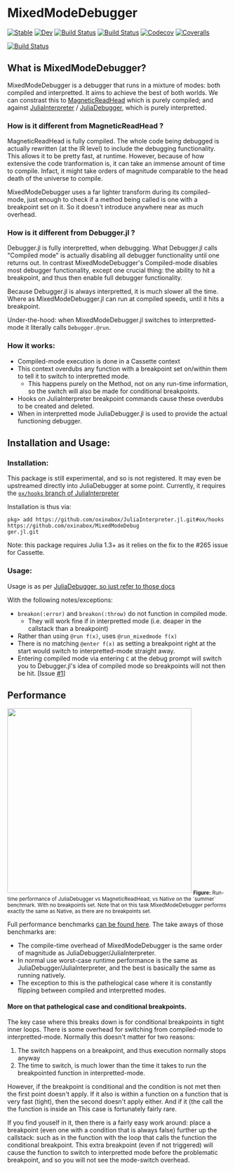 # MixedModeDebugger

[![Stable](https://img.shields.io/badge/docs-stable-blue.svg)](https://oxinabox.github.io/MixedModeDebugger.jl/stable)
[![Dev](https://img.shields.io/badge/docs-dev-blue.svg)](https://oxinabox.github.io/MixedModeDebugger.jl/dev)
[![Build Status](https://travis-ci.com/oxinabox/MixedModeDebugger.jl.svg?branch=master)](https://travis-ci.com/oxinabox/MixedModeDebugger.jl)
[![Build Status](https://ci.appveyor.com/api/projects/status/github/oxinabox/MixedModeDebugger.jl?svg=true)](https://ci.appveyor.com/project/oxinabox/MixedModeDebugger-jl)
[![Codecov](https://codecov.io/gh/oxinabox/MixedModeDebugger.jl/branch/master/graph/badge.svg)](https://codecov.io/gh/oxinabox/MixedModeDebugger.jl)
[![Coveralls](https://coveralls.io/repos/github/oxinabox/MixedModeDebugger.jl/badge.svg?branch=master)](https://coveralls.io/github/oxinabox/MixedModeDebugger.jl?branch=master)

[![Build Status](https://api.cirrus-ci.com/github/oxinabox/MixedModeDebugger.jl.svg)](https://cirrus-ci.com/github/oxinabox/MixedModeDebugger.jl)

## What is MixedModeDebugger?

MixedModeDebugger is a debugger that runs in a mixture of modes: both compiled and interpretted.
It aims to achieve the best of both worlds.
We can constrast this to [MagneticReadHead](https://github.com/oxinabox/MagneticReadHead.jl) which is purely compiled;
and against [JuliaInterpreter](https://github.com/JuliaDebug/JuliaInterpreter.jl) / [JuliaDebugger](https://github.com/JuliaDebug/Debugger.jl/), which is purely interpretted.


### How is it different from MagneticReadHead ?
MagneticReadHead is fully compiled.
The whole code being debugged is actually rewritten (at the IR level) to include the debugging functionality.
This allows it to be pretty fast, at runtime.
However, because of how extensive the code tranformation is, it can take an immense amount of time to compile.
Infact, it might take orders of magnitude comparable to the head death of the universe to compile.

MixedModeDebugger uses a far lighter transform during its compiled-mode,
just enough to check if a method being called is one with a breakpoint set on it.
So it doesn't introduce anywhere near as much overhead.

### How is it different from Debugger.jl ?

Debugger.jl is fully interpretted, when debugging.
What Debugger.jl calls "Compiled mode" is actually disabling all debugger functionality until one returns out.
In contrast MixedModeDebugger's Compiled-mode disables most debugger functionality, except one crucial thing:
the ability to hit a breakpoint, and thus then enable full debugger functionality.

Because Debugger.jl is always interpretted, it is much slower all the time.
Where as MixedModeDebugger.jl can run at compiled speeds, until it hits a breakpoint.

Under-the-hood: when MixedModeDebugger.jl switches to interpretted-mode it literally calls `Debugger.@run`.

### How it works:
 - Compiled-mode execution is done in a Cassette context
 - This context overdubs any function with a breakpoint set on/within them to tell it to switch to interpretted mode.
    - This happens purely on the Method, not on any run-time information, so the switch will also be made for conditional breakpoints.
 - Hooks on JuliaInterpreter breakpoint commands cause these overdubs to be created and deleted.
 - When in interpretted mode JuliaDebugger.jl is used to provide the actual functioning debugger.

## Installation and Usage:
### Installation:
This package is still experimental, and so is not registered.
It may even be upstreamed directly into JuliaDebugger at some point.
Currently, it requires the [`ox/hooks` branch of JuliaInterpreter](https://github.com/JuliaDebug/JuliaInterpreter.jl/pull/341)

Installation is thus via:
```
pkg> add https://github.com/oxinabox/JuliaInterpreter.jl.git#ox/hooks https://github.com/oxinabox/MixedModeDebug
ger.jl.git
```

Note: this package requires Julia 1.3+ as it relies on the fix to the #265 issue for Cassette.

### Usage:
Usage is as per [JuliaDebugger, so just refer to those docs](https://github.com/JuliaDebug/Debugger.jl/)

With the following notes/exceptions:
 - `breakon(:error)` and `breakon(:throw)` do not function in compiled mode.
     - They will work fine if in interpretted mode (i.e. deaper in the callstack than a breakpoint)
 - Rather than using `@run f(x)`, uses `@run_mixedmode f(x)`
 - There is no matching `@enter f(x)` as setting a breakpoint right at the start would switch to interpretted-mode straight away.
 - Entering compiled mode via entering `C` at the debug prompt will switch you to Debugger.jl's idea of compiled mode so breakpoints will not then be hit. [Issue [#1](#1)]

## Performance

<img src="https://user-images.githubusercontent.com/5127634/71474059-ac43e400-27d1-11ea-9f42-24d9cb43fe70.png" width="420"/>
<sub>
 <b>Figure:</b> Run-time performance of JuliaDebugger vs MagneticReadHead, vs Native on the `summer` benchmark.
With no breakpoints set.
Note that on this task MixedModeDebugger performs exactly the same as Native, as there are no breakpoints set.
</sub>

Full performance benchmarks [can be found here](https://github.com/JuliaDebug/JuliaInterpreter.jl/issues/306#issuecomment-536196825).
The take aways of those benchmarks are:
 - The compile-time overhead of MixedModeDebugger is the same order of magnitude as JuliaDebugger/JuliaInterpreter.
 - In normal use worst-case runtime performance is the same as JuliaDebugger/JuliaInterpreter, and the best is basically the same as running natively.
 - The exception to this is the pathelogical case where it is constantly flipping between compiled and interpretted modes.

#### More on that pathelogical case and conditional breakpoints.
The key case where this breaks down is for conditional breakpoints in tight inner loops.
There is some overhead for switching from compiled-mode to interpretted-mode.
Normally this doesn't matter for two reasons:
1. The switch happens on a breakpoint, and thus execution normally stops anyway
2. The time to switch, is much lower than the time it takes to run the breakpointed function in interpretted-mode.

However, if the breakpoint is conditional and the condition is not met then the first point doesn't apply.
If it also is within a function on a function that is very fast (tight), then the second doesn't apply either.
And if it (the call the the function is inside an
This case is fortunately fairly rare.

If you find youself in it, then there is a fairly easy work around:
place a breakpoint (even one with a condition that is always false) further up the callstack:
such as in the function with the loop that calls the function the conditional breakpoint.
This extra breakpoint (even if not triggered) will cause the function to switch to interpretted mode before the problematic breakpoint, and so you will not see the mode-switch overhead.
